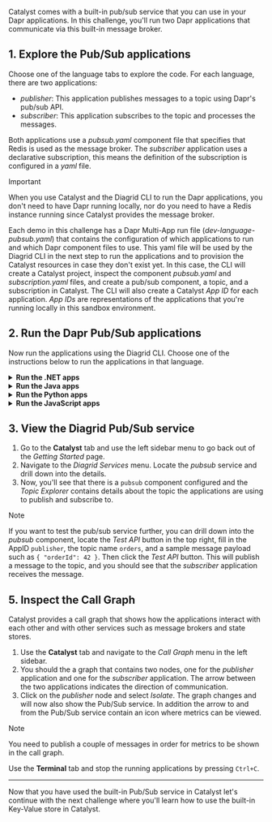 Catalyst comes with a built-in pub/sub service that you can use in your Dapr applications. In this challenge, you'll run two Dapr applications that communicate via this built-in message broker.

## 1. Explore the Pub/Sub applications

Choose one of the language tabs to explore the code. For each language, there are two applications:

- *publisher*: This application publishes messages to a topic using Dapr's pub/sub API.
- *subscriber*: This application subscribes to the topic and processes the messages. 

Both applications use a *pubsub.yaml* component file that specifies that Redis is used as the message broker. The *subscriber* application uses a declarative subscription, this means the definition of the subscription is configured in a *yaml* file.

> [!IMPORTANT]
> When you use Catalyst and the Diagrid CLI to run the Dapr applications, you don't need to have Dapr running locally, nor do you need to have a Redis instance running since Catalyst provides the message broker.

Each demo in this challenge has a Dapr Multi-App run file (*dev-language-pubsub.yaml*) that contains the configuration of which applications to run and which Dapr component files to use. This yaml file will be used by the Diagrid CLI in the next step to run the applications and to provision the Catalyst resources in case they don't exist yet. In this case, the CLI will create a Catalyst project, inspect the component *pubsub.yaml* and *subscription.yaml* files, and create a pub/sub component, a topic, and a subscription in Catalyst. The CLI will also create a Catalyst *App ID* for each application. *App IDs* are representations of the applications that you're running locally in this sandbox environment.

## 2. Run the Dapr Pub/Sub applications

Now run the applications using the Diagrid CLI. Choose one of the instructions below to run the applications in that language.

<details>
   <summary><b>Run the .NET apps</b></summary>

1. Use the **Terminal** tab and run the following command to navigate to the .NET apps:

   ```bash,run
   cd csharp
   ```

2. Install the dependencies:

   ```bash,run
   dotnet restore publisher/publisher.csproj
   dotnet restore subscriber/subscriber.csproj
   ```

3. Use the Diagrid CLI to run the applications using the Multi-App Run file:

   ```bash,run
   diagrid dev run -f dev-csharp-pubsub.yaml --project catalyst-demo --approve
   ```

   Now the CLI will:

   - Create a Catalyst project named `catalyst-demo`.
   - Create two AppIDs (*publisher* and *subscriber*).
   - Configures the pub/sub component and creates the topic and subscription.

4. You can switch to the **Catalyst** tab to see the application IDs and resources being deployed.
5. Wait until the the two applications are connected to Catalyst.

> [!IMPORTANT]
> You need to wait until the Diagrid CLI has set up a connection with the newly created resources in Catalyst. You should see `Connected App ID "publisher" to ...` and `Connected App ID "subscriber" to ...` in the **Terminal** tab logs before you continue.

6. Use the **curl** tab, and run the following command to make a `POST` request to the `order` endpoint of the `publisher` application:

   ```bash,run
   curl -X POST -H "Content-Type: application/json" -d '{ "orderId": 1 }' http://localhost:5001/order
   ```

   The expected output should contain the ID and a message.

</details>

<details>
   <summary><b>Run the Java apps</b></summary>

1. Use the **Terminal** tab and run the following command to navigate to the Java apps:

   ```bash,run
   cd java
   ```

2. Use the Diagrid CLI to run the applications using the Multi-App Run file:

   ```bash,run
   diagrid dev run -f dev-java-pubsub.yaml --project catalyst-demo --approve
   ```

   Now the CLI will:

   - Create a Catalyst project named `catalyst-demo`.
   - Create two AppIDs (*publisher* and *subscriber*).
   - Configures the pub/sub component and creates the topic and subscription.

3. You can switch to the **Catalyst** tab to see the application IDs and resources being deployed.
4. Wait until the the two applications are connected to Catalyst.

> [!IMPORTANT]
> You need to wait until the Diagrid CLI has set up a connection with the newly created resources in Catalyst. You should see `Connected App ID "publisher" to ...` and `Connected App ID "subscriber" to ...` in the **Terminal** tab logs before you continue.

5. Use the **curl** tab, and run the following command to make a `POST` request to the `order` endpoint of the `publisher` application:

   ```bash,run
   curl -X POST -H "Content-Type: application/json" -d '{ "orderId": 1 }' http://localhost:5001/order
   ```

   The expected output should contain the ID and a message.

</details>

<details>
   <summary><b>Run the Python apps</b></summary>

1. Use the **Terminal** tab and run the following command to navigate to the Python apps:

   ```bash,run
   cd python
   ```

2. Create and activate a virtual environment:

   ```bash,run
   uv venv --allow-existing
   source .venv/bin/activate
   ```

3. Install the dependencies:

   ```bash,run
   uv pip install -r publisher/requirements.txt
   uv pip install -r subscriber/requirements.txt
   ```

4. Use the Diagrid CLI to run the applications using the Multi-App Run file:

   ```bash,run
   diagrid dev run -f dev-python-pubsub.yaml --project catalyst-demo --approve
   ```

   Now the CLI will:

   - Create a Catalyst project named `catalyst-demo`.
   - Create two AppIDs (*publisher* and *subscriber*).
   - Configures the pub/sub component and creates the topic and subscription.

5. You can switch to the **Catalyst** tab to see the application IDs and resources being deployed.
6. Wait until the the two applications are connected to Catalyst.

> [!IMPORTANT]
> You need to wait until the Diagrid CLI has set up a connection with the newly created resources in Catalyst. You should see `Connected App ID "publisher" to ...` and `Connected App ID "subscriber" to ...` in the **Terminal** tab logs before you continue.

7. Use the **curl** tab, and run the following command to make a `POST` request to the `order` endpoint of the `publisher` application:

   ```bash,run
   curl -X POST -H "Content-Type: application/json" -d '{ "orderId": 1 }' http://localhost:5001/order
   ```

   The expected output should contain the ID and a message.

</details>

<details>
   <summary><b>Run the JavaScript apps</b></summary>

1. Use the **Terminal** tab and run the following command to navigate to the JavaScript apps:

   ```bash,run
   cd javascript
   ```

2. Use the Diagrid CLI to run the applications using the Multi-App Run file:

   ```bash,run
   diagrid dev run -f dev-js-pubsub.yaml --project catalyst-demo --approve
   ```

   Now the CLI will:

   - Create a Catalyst project named `catalyst-demo`.
   - Create two AppIDs (*publisher* and *subscriber*).
   - Configures the pub/sub component and creates the topic and subscription.

3. You can switch to the **Catalyst** tab to see the application IDs and resources being deployed.
4. Wait until the the two applications are connected to Catalyst.

> [!IMPORTANT]
> You need to wait until the Diagrid CLI has set up a connection with the newly created resources in Catalyst. You should see `Connected App ID "publisher" to ...` and `Connected App ID "subscriber" to ...` in the **Terminal** tab logs before you continue.

5. Use the **curl** tab, and run the following command to make a `POST` request to the `order` endpoint of the `publisher` application:

   ```bash,run
   curl -X POST -H "Content-Type: application/json" -d '{ "orderId": 1 }' http://localhost:5001/order
   ```

   The expected output should contain the ID and a message.

</details>

## 3. View the Diagrid Pub/Sub service

1. Go to the **Catalyst** tab and use the left sidebar menu to go back out of the *Getting Started* page.
2. Navigate to the *Diagrid Services* menu. Locate the *pubsub* service and drill down into the details.
3. Now, you'll see that there is a `pubsub` component configured and the *Topic Explorer* contains details about the topic the applications are using to publish and subscribe to.

> [!NOTE]
> If you want to test the pub/sub service further, you can drill down into the *pubsub* component, locate the *Test API* button in the top right, fill in the AppID `publisher`, the topic name `orders`, and a sample message payload such as `{ "orderId": 42 }`. Then click the *Test API* button. This will publish a message to the topic, and you should see that the *subscriber* application receives the message.

## 5. Inspect the Call Graph

Catalyst provides a call graph that shows how the applications interact with each other and with other services such as message brokers and state stores.

1. Use the **Catalyst** tab and navigate to the *Call Graph* menu in the left sidebar.
2. You should the a graph that contains two nodes, one for the *publisher* application and one for the *subscriber* application. The arrow between the two applications indicates the direction of communication.
3. Click on the *publisher* node and select *Isolate*. The graph changes and will now also show the Pub/Sub service. In addition the arrow to and from the Pub/Sub service contain an icon where metrics can be viewed.

> [!NOTE]
> You need to publish a couple of messages in order for metrics to be shown in the call graph.

Use the **Terminal** tab and stop the running applications by pressing `Ctrl+C`.

---

Now that you have used the built-in Pub/Sub service in Catalyst let's continue with the next challenge where you'll learn how to use the built-in Key-Value store in Catalyst.
